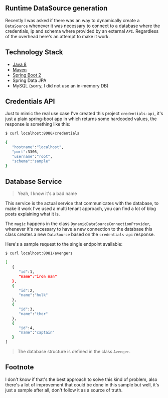 Runtime DataSource generation
---

Recently I was asked if there was an way to dynamically create a `DataSource` whenever it was necessary to connect
to a database where the credentials, ip and schema where provided by an external `API`. Regardless of the overhead 
here's an attempt to make it work.

Technology Stack
---

  * [Java 8](http://www.oracle.com/technetwork/java/javase/downloads/jdk8-downloads-2133151.html)
  * [Maven](https://maven.apache.org/)
  * [Spring Boot 2](https://spring.io/projects/spring-boot) 
  * Spring Data JPA 
  * MySQL (sorry, I did not use an in-memory DB)
  
Credentials API
---

Just to mimic the real use case I've created this project `credentials-api`, it's just a plain spring-boot
app in which returns some hardcoded values, the response is something like this:

```bash
$ curl localhost:8080/credentials

{  
   "hostname":"localhost",
   "port":3306,
   "username":"root",
   "schema":"sample"
}
```

Database Service
---

>Yeah, I know it's a bad name

This service is the actual service that communicates with the database, to make it work I've used a multi tenant 
approach, you can find a lot of blog posts explaining what it is.

The `magic` happens in the class `DynamicDataSourceConnectionProvider`, whenever it's necessary to have a
new connection to the database this class creates a new `DataSource` based on the `credentials-api` response.

Here's a sample request to the single endpoint available:

```bash
$ curl localhost:8081/avengers

[  
   {  
      "id":1,
      "name":"iron man"
   },
   {  
      "id":2,
      "name":"hulk"
   },
   {  
      "id":3,
      "name":"thor"
   },
   {  
      "id":4,
      "name":"captain"
   }
]
```

>The database structure is defined in the class `Avenger`.

Footnote
---

I don't know if that's the best approach to solve this kind of problem, also there's a lot of improvement that could be
done in this sample but well, it's just a sample after all, don't follow it as a source of truth.
